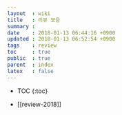 ```yaml
---
layout  : wiki
title   : 리뷰 모음
summary :
date    : 2018-01-13 06:44:16 +0900
updated : 2018-01-13 06:52:54 +0900
tags    : review
toc     : true
public  : true
parent  : index
latex   : false
---
```

* TOC
{:toc}

* [[review-2018]]
